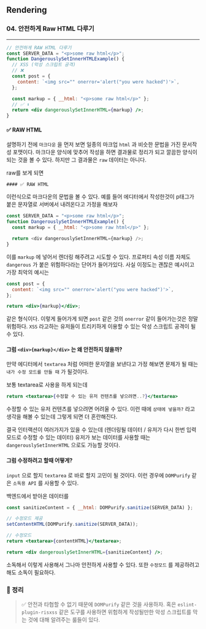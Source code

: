 ## Rendering

### 04. 안전하게 Raw HTML 다루기

---

```jsx
// 안전하게 RAW HTML 다루기
const SERVER_DATA = "<p>some raw html</p>";
function DangerouslySetInnerHTMLExample() {
  // XSS (악성 스크립트 공격)
  // ❌
  const post = {
    content: `<img src="" onerror='alert("you were hacked")'>`,
  };

  const markup = { __html: "<p>some raw html</p>" };
  // ✅ ⬇️
  return <div dangerouslySetInnerHTML={markup} />;
}
```

#### ✅ RAW HTML

설명하기 전에 `마크다운` 을 먼저 보면 일종의 마크업 `html` 과 비슷한 문법을 가진 문서작성 포맷이다.
마크다운 양식에 맞추어 작성을 하면 결과물로 정리가 되고 깔끔한 양식이 되는 것을 볼 수 있다. 하지만 그 결과물은 `raw` 데이터는 아니다.

raw를 보게 되면

```
#### ✅ RAW HTML
```

이런식으로 마크다운의 문법을 볼 수 있다.
예를 들어 에디터에서 작성한것이 p태그가 붙은 문자열로 서버에서 내려온다고 가정을 해보자

```js
const SERVER_DATA = "<p>some raw html</p>";
function DangerouslySetInnerHTMLExample() {
  const markup = { __html: "<p>some raw html</p>" };

  return <div dangerouslySetInnerHTML={markup} />;
}
```

이를 `markup` 에 넣어서 렌더링 해주려고 시도할 수 있다. 프로퍼티 속성 이름 자체도 `dangerous` 가 붙은 위험하다라는 단어가 들어가있다. 사실 이정도는 괜찮은 예시이고 가장 최악의 예시는

```jsx
const post = {
  content: `<img src="" onerror='alert("you were hacked")'>`,
};

return <div>{markup}</div>;
```

같은 형식이다. 이렇게 들어가게 되면 `post` 같은 것의 `onerror` 같이 들어가는것은 정말 위험하다. `XSS` 라고하는 유저들이 트리키하게 이용할 수 있는 악성 스크립트 공격이 될 수 있다.

#### 그럼 `<div>{markup}</div>` 는 왜 안전하지 않을까?

만약 에디터에서 `textarea` 처럼 어떠한 문자열을 보낸다고 가정 해보면 문제가 될 때는 `내가 수정 모드를 만들 때` 가 될것이다.

보통 textarea로 사용을 하게 되는데

```jsx
return <textarea>{수정할 수 있는 유저 컨텐츠를 넣으려면..?}</textarea>
```

수정할 수 있는 유저 컨텐츠를 넣으려면 어려울 수 있다. 이런 때에 `상태에 넣을까?` 라고 생각을 해볼 수 있는데 그렇게 되면 더 혼란해진다.

결국 인터랙션이 여러가지가 있을 수 있는데 (렌더링될 데이터 / 유저가 다시 한번 입력모드로 수정할 수 있는 데이터) 유저가 보는 데이터를 사용할 때는 `dangerouslySetInnerHTML` 으로도 가능할 것이다.

#### 그럼 수정하려고 할때 어떻게?

`input` 으로 할지 `textarea` 로 바로 할지 고민이 될 것이다. 이런 경우에 `DOMPurify` 같은 `소독용 API` 를 사용할 수 있다.

백엔드에서 받아온 데이터를

```jsx
const sanitizeContent = { __html: DOMPurify.sanitize(SERVER_DATA) };

// 수정모드 제공
setContentHTML(DOMPurify.sanitize(SERVER_DATA));

// 수정모드
return <textarea>{contentHTML}</textarea>;

return <div dangerouslySetInnerHTML={sanitizeContent} />;
```

소독해서 이렇게 사용해서 그나마 안전하게 사용할 수 있다. 또한 `수정모드` 를 제공하려고 해도 소독이 필요하다.

### 📌 정리

> ✅ 안전과 타협할 수 없기 때문에 `DOMPurify` 같은 것을 사용하자. 혹은 `eslint-plugin-risxss` 같은 도구를 사용하면 위험하게 작성될만한 악성 스크립트를 막는 것에 대해 알려주는 룰들이 있다.
